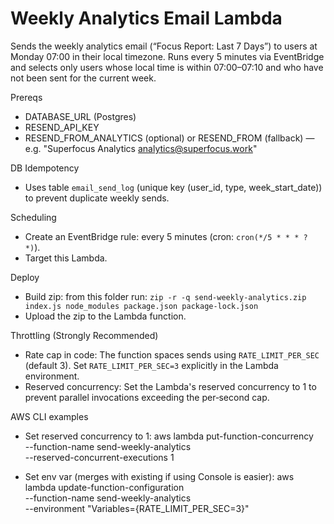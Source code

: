 Weekly Analytics Email Lambda
================================

Sends the weekly analytics email (“Focus Report: Last 7 Days”) to users at Monday 07:00 in their local timezone. Runs every 5 minutes via EventBridge and selects only users whose local time is within 07:00–07:10 and who have not been sent for the current week.

Prereqs
- DATABASE_URL (Postgres)
- RESEND_API_KEY
- RESEND_FROM_ANALYTICS (optional) or RESEND_FROM (fallback) — e.g. "Superfocus Analytics <analytics@superfocus.work>"

DB Idempotency
- Uses table `email_send_log` (unique key (user_id, type, week_start_date)) to prevent duplicate weekly sends.

Scheduling
- Create an EventBridge rule: every 5 minutes (cron: `cron(*/5 * * * ? *)`).
- Target this Lambda.

Deploy
- Build zip: from this folder run: `zip -r -q send-weekly-analytics.zip index.js node_modules package.json package-lock.json`
- Upload the zip to the Lambda function.

Throttling (Strongly Recommended)
- Rate cap in code: The function spaces sends using `RATE_LIMIT_PER_SEC` (default 3). Set `RATE_LIMIT_PER_SEC=3` explicitly in the Lambda environment.
- Reserved concurrency: Set the Lambda's reserved concurrency to 1 to prevent parallel invocations exceeding the per‑second cap.

AWS CLI examples
- Set reserved concurrency to 1:
  aws lambda put-function-concurrency \
    --function-name send-weekly-analytics \
    --reserved-concurrent-executions 1

- Set env var (merges with existing if using Console is easier):
  aws lambda update-function-configuration \
    --function-name send-weekly-analytics \
    --environment "Variables={RATE_LIMIT_PER_SEC=3}"

